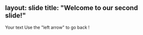 layout: slide
title: "Welcome to our second slide!"
---
Your text
Use the "left arrow" to go back !

